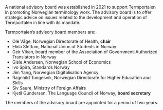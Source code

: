 A national advisory board was established in 2021 to support
Termportalen in promoting Norwegian terminology work. The advisory
board is to offer strategic advice on issues related to the
development and operation of Termportalen in line with its mandate.

Termportalen’s advisory board members are:
- Ole Våge, Norwegian Directorate of Health, **chair**
- Elida Slettum, National Union of Students in Norway
- Geir Vikan, board member of the Association of Government-Authorized Translators in Norway
- Gisle Andersen, Norwegian School of Economics
- Ivo Spira, Standards Norway
- Jim Yang, Norwegian Digitalisation Agency
- Ragnhild Tungesvik, Norwegian Directorate for Higher Education and Skills
- Siv Saure, Ministry of Foreign Affairs
- Kjetil Gundersen, The Language Council of Norway, **board secretary**

The members of the advisory board are appointed for a period of two years.
